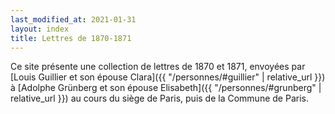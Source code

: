 ```yaml
---
last_modified_at: 2021-01-31
layout: index
title: Lettres de 1870-1871
---
```



Ce site présente une collection de lettres de 1870 et 1871, envoyées
par [Louis Guillier et son épouse Clara]({{ "/personnes/#guillier" | relative_url }})
à [Adolphe Grünberg et son épouse Elisabeth]({{ "/personnes/#grunberg" | relative_url }})
au cours du siège de Paris, puis de la Commune de Paris.
